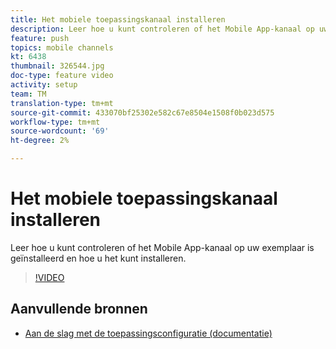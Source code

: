 ```yaml
---
title: Het mobiele toepassingskanaal installeren
description: Leer hoe u kunt controleren of het Mobile App-kanaal op uw exemplaar is geïnstalleerd en hoe u het kunt installeren.
feature: push
topics: mobile channels
kt: 6438
thumbnail: 326544.jpg
doc-type: feature video
activity: setup
team: TM
translation-type: tm+mt
source-git-commit: 433070bf25302e582c67e8504e1508f0b023d575
workflow-type: tm+mt
source-wordcount: '69'
ht-degree: 2%

---
```



# Het mobiele toepassingskanaal installeren

Leer hoe u kunt controleren of het Mobile App-kanaal op uw exemplaar is geïnstalleerd en hoe u het kunt installeren.

>[!VIDEO](https://video.tv.adobe.com/v/326544?quality=12)

## Aanvullende bronnen

* [Aan de slag met de toepassingsconfiguratie (documentatie)](https://experienceleague.adobe.com/docs/campaign-classic/using/sending-messages/sending-push-notifications/configure-the-mobile-app/get-started-app-config.html?lang=en#installing-package-ios)
